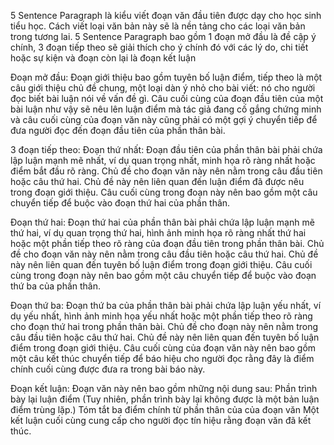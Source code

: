 5 Sentence Paragraph là kiểu viết đoạn văn đầu tiên được dạy cho học sinh tiểu học. Cách viết loại văn bản này sẽ là nền tảng cho các loại văn bản trong tương lai.
5 Sentence Paragraph bao gồm 1 đoạn mở đầu là đề cập ý chính, 3 đoạn tiếp theo sẽ giải thích cho ý chính đó với các lý do, chi tiết hoặc sự kiện và đoạn còn lại là đoạn kết luận

Đoạn mở đầu:
Đoạn giới thiệu bao gồm tuyên bố luận điểm, tiếp theo là một câu giới thiệu chủ đề chung, một loại dàn ý nhỏ cho bài viết: nó cho người đọc biết bài luận nói về vấn đề gì. Câu cuối cùng của đoạn đầu tiên của một bài luận như vậy sẽ nêu lên luận điểm mà tác giả đang cố gắng chứng minh và câu cuối cùng của đoạn văn này cũng phải có một gợi ý chuyển tiếp để đưa người đọc đến đoạn đầu tiên của phần thân bài.

3 đoạn tiếp theo:
Đoạn thứ nhất:
Đoạn đầu tiên của phần thân bài phải chứa lập luận mạnh mẽ nhất, ví dụ quan trọng nhất, minh họa rõ ràng nhất hoặc điểm bắt đầu rõ ràng. Chủ đề cho đoạn văn này nên nằm trong câu đầu tiên hoặc câu thứ hai. Chủ đề này nên liên quan đến luận điểm đã được nêu trong đoạn giới thiệu. Câu cuối cùng trong đoạn này nên bao gồm một câu chuyển tiếp để buộc vào đoạn thứ hai của phần thân.

Đoạn thứ hai: 
Đoạn thứ hai của phần thân bài phải chứa lập luận mạnh mẽ thứ hai, ví dụ quan trọng thứ hai, hình ảnh minh họa rõ ràng nhất thứ hai hoặc một phần tiếp theo rõ ràng của đoạn đầu tiên trong phần thân bài. Chủ đề cho đoạn văn này nên nằm trong câu đầu tiên hoặc câu thứ hai. Chủ đề này nên liên quan đến tuyên bố luận điểm trong đoạn giới thiệu. Câu cuối cùng trong đoạn này nên bao gồm một câu chuyển tiếp để buộc vào đoạn thứ ba của phần thân.

Đoạn thứ ba:
Đoạn thứ ba của phần thân bài phải chứa lập luận yếu nhất, ví dụ yếu nhất, hình ảnh minh họa yếu nhất hoặc một phần tiếp theo rõ ràng cho đoạn thứ hai trong phần thân bài. Chủ đề cho đoạn này nên nằm trong câu đầu tiên hoặc câu thứ hai. Chủ đề này nên liên quan đến tuyên bố luận điểm trong đoạn giới thiệu. Câu cuối cùng của đoạn văn này nên bao gồm một câu kết thúc chuyển tiếp để báo hiệu cho người đọc rằng đây là điểm chính cuối cùng được đưa ra trong bài báo này. 

Đoạn kết luận:
Đoạn văn này nên bao gồm những nội dung sau: 
Phần trình bày lại luận điểm (Tuy nhiên, phần trình bày lại không được là một bản luận điểm trùng lặp.) 
Tóm tắt ba điểm chính từ phần thân của của đoạn văn 
Một kết luận cuối cùng cung cấp cho người đọc tín hiệu rằng đoạn văn đã kết thúc. 
